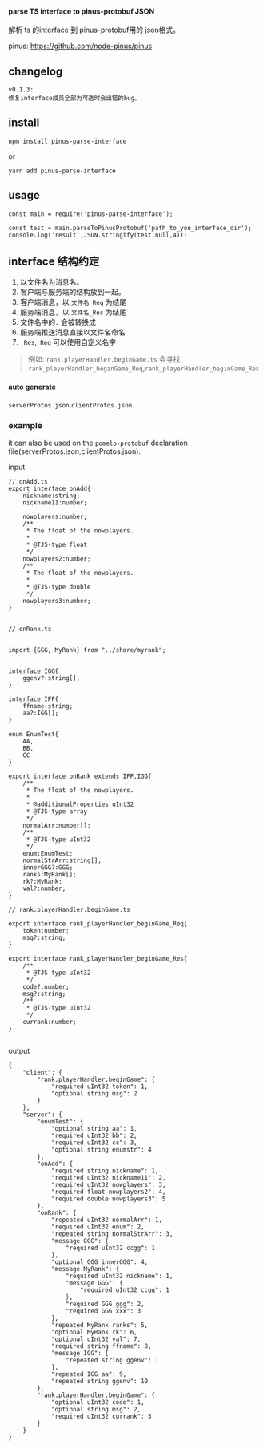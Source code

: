 
####  parse TS interface to pinus-protobuf JSON 
解析  ts 的interface 到 pinus-protobuf用的 json格式。



pinus: https://github.com/node-pinus/pinus

## changelog
```
v0.1.3:
修复interface成员全部为可选时会出错的bug。

```
## install

`npm install pinus-parse-interface`

or

`yarn add pinus-parse-interface`


## usage

```
const main = require('pinus-parse-interface');

const test = main.parseToPinusProtobuf('path_to_you_interface_dir');
console.log('result',JSON.stringify(test,null,4));
```

## interface 结构约定
1. 以文件名为消息名。
1. 客户端与服务端的结构放到一起。
1. 客户端消息，以 `文件名_Req` 为结尾
1. 服务端消息，以 `文件名_Res` 为结尾
1. 文件名中的`.` 会被转换成 `_`
1. 服务端推送消息直接以文件名命名
1.  `_Res`,`_Req` 可以使用自定义名字

> 例如: `rank.playerHandler.beginGame.ts`
> 会寻找 `rank_playerHandler_beginGame_Req`,`rank_playerHandler_beginGame_Res` 
 


#### auto generate 
`serverProtos.json`,`clientProtos.json`.

### example

it can also be used on the `pomelo-protobuf` declaration file(serverProtos.json,clientProtos.json).

input
```
// onAdd.ts
export interface onAdd{
    nickname:string;
    nickname11:number;

    nowplayers:number;
    /**
     * The float of the nowplayers.
     *
     * @TJS-type float
     */
    nowplayers2:number;
    /**
     * The float of the nowplayers.
     *
     * @TJS-type double
     */
    nowplayers3:number;
}


// onRank.ts


import {GGG, MyRank} from "../share/myrank";


interface IGG{
    ggenv?:string[];
}

interface IFF{
    ffname:string;
    aa?:IGG[];
}

enum EnumTest{
    AA,
    BB,
    CC
}

export interface onRank extends IFF,IGG{
    /**
     * The float of the nowplayers.
     *
     * @additionalProperties uInt32
     * @TJS-type array
     */
    normalArr:number[];
    /**
     * @TJS-type uInt32
     */
    enum:EnumTest;
    normalStrArr:string[];
    innerGGG?:GGG;
    ranks:MyRank[];
    rk?:MyRank;
    val?:number;
}

// rank.playerHandler.beginGame.ts

export interface rank_playerHandler_beginGame_Req{
    token:number;
    msg?:string;
}

export interface rank_playerHandler_beginGame_Res{
    /**
     * @TJS-type uInt32
     */
    code?:number;
    msg?:string;
    /**
     * @TJS-type uInt32
     */
    currank:number;
}


```



output

```
{
    "client": {
        "rank.playerHandler.beginGame": {
            "required uInt32 token": 1,
            "optional string msg": 2
        }
    },
    "server": {
        "enumTest": {
            "optional string aa": 1,
            "required uInt32 bb": 2,
            "required uInt32 cc": 3,
            "optional string enumstr": 4
        },
        "onAdd": {
            "required string nickname": 1,
            "required uInt32 nickname11": 2,
            "required uInt32 nowplayers": 3,
            "required float nowplayers2": 4,
            "required double nowplayers3": 5
        },
        "onRank": {
            "repeated uInt32 normalArr": 1,
            "required uInt32 enum": 2,
            "repeated string normalStrArr": 3,
            "message GGG": {
                "required uInt32 ccgg": 1
            },
            "optional GGG innerGGG": 4,
            "message MyRank": {
                "required uInt32 nickname": 1,
                "message GGG": {
                    "required uInt32 ccgg": 1
                },
                "required GGG ggg": 2,
                "required GGG xxx": 3
            },
            "repeated MyRank ranks": 5,
            "optional MyRank rk": 6,
            "optional uInt32 val": 7,
            "required string ffname": 8,
            "message IGG": {
                "repeated string ggenv": 1
            },
            "repeated IGG aa": 9,
            "repeated string ggenv": 10
        },
        "rank.playerHandler.beginGame": {
            "optional uInt32 code": 1,
            "optional string msg": 2,
            "required uInt32 currank": 3
        }
    }
}
```


